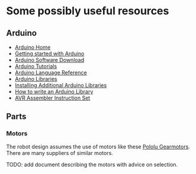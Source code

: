 # Some possibly useful resources


## Arduino

* [Arduino Home](https://www.arduino.cc/)
* [Getting started with Arduino](https://www.arduino.cc/en/Guide/HomePage)
* [Arduino Software Download](https://www.arduino.cc/en/Main/Software)
* [Arduino Tutorials](https://www.arduino.cc/en/Tutorial/HomePage)
* [Arduino Language Reference](https://www.arduino.cc/reference/en/)
* [Arduino Libraries](https://www.arduino.cc/en/Reference/Libraries)
* [Installing Additional Arduino Libraries](https://www.arduino.cc/en/Guide/Libraries)
* [How to write an Arduino Library](https://www.arduino.cc/en/Hacking/LibraryTutorial)
* [AVR Assembler Instruction Set](https://www.microchip.com/webdoc/avrassembler/)

## Parts

### Motors

The robot design assumes the use of motors like these [Pololu Gearmotors](https://www.pololu.com/category/141/micro-metal-gearmotors-with-extended-motor-shafts). There are many suppliers of similar motors.

TODO: add document describing the motors with advice on selection.
